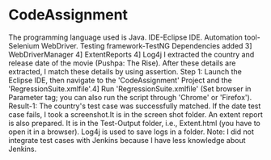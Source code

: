 # CodeAssignment
The programming language used is Java.
IDE-Eclipse IDE.
Automation tool-Selenium WebDriver.
Testing framework-TestNG
Dependencies added 3] WebDriverManager 4] ExtentReports 4] Log4j
I extracted the country and release date of the movie (Pushpa: The Rise). After these details are extracted, I match these details by using assertion.
Step 1: Launch the Eclipse IDE, then navigate to the 'CodeAssignment' Project and the 'RegressionSuite.xmlfile'.4] Run 'RegressionSuite.xmlfile' (Set browser in Parameter tag; you can also run the script through 'Chrome' or 'Firefox').
Result-1: The country's test case was successfully matched. If the date test case fails,
I took a screenshot.It is in the screen shot folder.
An extent report is also prepared. It is in the Test-Output folder, i.e., Extent.html (you have to open it in a browser).
Log4j is used to save logs in a folder.
Note: I did not integrate test cases with Jenkins because I have less knowledge about Jenkins.
